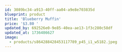 ```yaml
---
id: 3089bc34-a913-40ff-aa04-a9e8e703835d
blueprint: product
title: 'Blueberry Muffin'
price: '$3.80 '
updated_by: 692526e0-9e85-40ea-ae13-1f3c280c58df
updated_at: 1736486627
image:
  - products/s864288428453117789_p45_i1_w5182.jpeg
---
```

